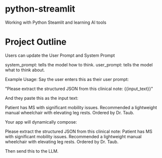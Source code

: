 # python-streamlit
Working with Python Steamlit and learning AI tools

# Project Outline
Users can update the User Prompt and System Prompt

system_prompt: tells the model how to think.
user_prompt: tells the model what to think about.

Example Usage:
Say the user enters this as their user prompt:

"Please extract the structured JSON from this clinical note: {{input_text}}"

And they paste this as the input text:

Patient has MS with significant mobility issues. Recommended a lightweight manual wheelchair with elevating leg rests. Ordered by Dr. Taub.

Your app will dynamically compose:

Please extract the structured JSON from this clinical note: 
Patient has MS with significant mobility issues. Recommended a lightweight manual wheelchair with elevating leg rests. Ordered by Dr. Taub.

Then send this to the LLM.